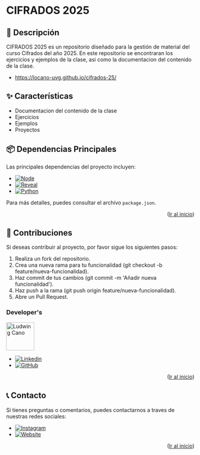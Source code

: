 <!--
PROJECT NAME
-->

# CIFRADOS 2025
<a id="readme-top"></a>

<!--
PROJECT DESCRIPTION
-->
## 📜 Descripción

CIFRADOS 2025 es un repositorio diseñado para la gestión de material del curso Cifrados del año 2025. En este repositorio se encontraran los ejercicios y ejemplos de la clase, asi como la documentacion del contenido de la clase.

* https://locano-uvg.github.io/cifrados-25/


## ✨ Características
- Documentacion del contenido de la clase
- Ejercicios
- Ejemplos
- Proyectos
<!-- 
## 🚀 Instalación y Ejecución

1. Clona este repositorio e instala las dependencias:

    ```bash
    git clone https://github.com/locano-uvg/stw-25.git
    cd stw-25
    ```

2. Para que los ejercicios y ejemplos funcionen correctamente, muchas veces sera necesario configurar variables de entorno en un archivo `.env`

    Crea un archivo .env en la raíz del proyecto y completa las variables de entorno necesarias.

    ```bash
    # Conexión con MongoDB
    NEXT_PUBLIC_MONGODB_URI=<URL de MongoDB>

    ```

3. Ejecuta la aplicación en modo desarrollo:

    ```bash
    npm run dev
    ```

4. Accede a la aplicación en <http://localhost:3000>.

## 📂 Estructura del Proyecto

<details>
  <summary>Descripción de Carpetas</summary>

La estructura del proyecto está organizada de la siguiente manera:

- **public/**: Archivos estáticos y recursos accesibles públicamente.
- **src/**
  - **components/**: Componentes reutilizables de la interfaz de usuario.
  - **pages/**: Rutas de la aplicación, organizadas en carpetas según su funcionalidad.
    - **api/**: Endpoints de la API.
    - **404/**: Página de error 404.
    - **home/**: Página de inicio de la aplicación.
    - **login/**: Página de inicio de sesión.
  - **services/**: Servicios auxiliares, incluyendo el manejo de correos y configuraciones.
    - **email/**: Servicios para envío de correos electrónicos.
    - **namesEnums.js, reportTypes.js, world.js**: Archivos de configuración y utilidades.
  - **styles/**: Archivos CSS para los estilos de la aplicación.
  
</details>
<p align="right">(<a href="#readme-top">Ir al inicio</a>)</p>
 -->

## 📦 Dependencias Principales

Las principales dependencias del proyecto incluyen:
* [![Node][Node.js]][Node-url]
* [![Reveal][Reveal-js]][Reveal-url]
* [![Python][Python]][Python-url]
<!-- * [![Next][Next.js]][Next-url] -->
<!-- * [![React][React.js]][React-url] -->
<!-- * [![Bootstrap][Bootstrap.com]][Bootstrap-url] -->
<!-- * [![Redux][Redux]][Redux-url] -->
<!-- * [![MongoDB][MongoDB]][MongoDB-url] -->
<!-- * [![AntDesign][AntDesign]][AntDesign-url] -->
<!-- * [![Chartjs][Chartjs]][Chartjs-url] -->
<!-- - [bcryptjs](https://www.npmjs.com/package/bcryptjs): Encriptación de contraseñas. -->
<!-- - [exceljs](https://www.npmjs.com/package/exceljs)  -->
<!-- - [file-saver](https://www.npmjs.com/package/file-saver) : Exportación de datos en formato Excel. -->
<!-- - [jspdf](https://www.npmjs.com/package/jspdf): Generación de PDFs con tablas. -->

Para más detalles, puedes consultar el archivo `package.json`.
<p align="right">(<a href="#readme-top">Ir al inicio</a>)</p>

<!-- ## 🛠️ API Endpoints
<details>
  <summary>Principales Endpoints</summary>
  
  La API está construida utilizando Next.js y organiza sus endpoints en función de las entidades principales del sistema.
  A continuación se presentan algunos de los endpoints más importantes:

- **api/auth/**: Manejo de autenticación y autorización de usuarios.
- **api/estadisticas/**: Endpoints para obtener estadísticas detalladas de exploradores e instituciones.
- **api/reports/**: Endpoints para generar reportes personalizados en formato Excel.

Cada endpoint está diseñado para recibir y responder con datos JSON, permitiendo la integración con los módulos del sistema.

</details>
<p align="right">(<a href="#readme-top">Ir al inicio</a>)</p> -->


## 👥 Contribuciones
Si deseas contribuir al proyecto, por favor sigue los siguientes pasos:
1. Realiza un fork del repositorio.
2.	Crea una nueva rama para tu funcionalidad (git checkout -b feature/nueva-funcionalidad).
3.	Haz commit de tus cambios (git commit -m 'Añadir nueva funcionalidad').
4.	Haz push a la rama (git push origin feature/nueva-funcionalidad).
5.	Abre un Pull Request.

### Developer's

<a href="https://github.com/locano">
  <img width='75' src="https://avatars.githubusercontent.com/u/16949087?v=4" alt="Ludwing Cano" />
</a>

* [![Linkedin][Linkedin]][Linkedin-lud]
* [![GitHub][GitHub]][GitHub-lud]

<p align="right">(<a href="#readme-top">Ir al inicio</a>)</p>

## 📞 Contacto
Si tienes preguntas o comentarios, puedes contactarnos a traves de nuestras redes sociales:

* [![Instagram][Instagram]][Instagram-url]
* [![Website][Website]][Website-url]

<p align="right">(<a href="#readme-top">Ir al inicio</a>)</p>



<!-- MARKDOWN LINKS & IMAGES -->
[Redux]: https://img.shields.io/badge/Redux-764ABC?style=flat&logo=redux&logoColor=white
[Redux-url]: https://redux.js.org/
[Next.js]: https://img.shields.io/badge/next.js-000000?style=for-the-badge&logo=nextdotjs&logoColor=white
[Next-url]: https://nextjs.org/
[React.js]: https://img.shields.io/badge/React-20232A?style=for-the-badge&logo=react&logoColor=61DAFB
[React-url]: https://reactjs.org/
[Bootstrap.com]: https://img.shields.io/badge/Bootstrap-563D7C?style=for-the-badge&logo=bootstrap&logoColor=white
[Bootstrap-url]: https://getbootstrap.com
[MongoDB]: https://img.shields.io/badge/MongoDB-47A248?style=flat&logo=mongodb&logoColor=white
[MongoDB-url]: https://www.npmjs.com/package/mongodb
[Node.js]: https://img.shields.io/badge/Node.js-339933?style=flat&logo=node.js&logoColor=white
[Node-url]: https://nodejs.org/en/
[Reveal-js]: https://img.shields.io/badge/Reveal.js-339933?style=flat&logo=reveal.js&logoColor=white
[Reveal-url]: https://revealjs.com/
[Python]: https://img.shields.io/badge/Python-3776AB?style=flat&logo=python&logoColor=white
[Python-url]: https://www.python.org/
[Instagram]: https://img.shields.io/badge/Instagram-E4405F?style=flat&logo=instagram&logoColor=white
[Instagram-url]: https://www.instagram.com/ludwing238/
[Instagram]: https://img.shields.io/badge/Instagram-E4405F?style=flat&logo=instagram&logoColor=white
[Instagram-url]: https://www.instagram.com/ludwing238/
[Website]: https://img.shields.io/website?url=https://lc2tech.com/
[Website-url]: https://lc2tech.com/
[AntDesign]: https://img.shields.io/badge/-Ant%20Design-333333?style=flat&logo=ant-design&logoColor=0170FE
[AntDesign-url]: https://ant.design/
[Chartjs]: https://img.shields.io/badge/chart.js-F5788D.svg?style=for-the-badge&logo=chart.js&logoColor=white
[Chartjs-url]: https://github.com/reactchartjs/react-chartjs-2
[Linkedin-lud]: https://www.linkedin.com/in/ludwing-cano238
[Linkedin]: https://img.shields.io/badge/-LinkedIn-black.svg?style=for-the-badge&logo=linkedin&colorB=555
[Github-lud]: https://github.com/locano
[GitHub]: https://img.shields.io/badge/github-%23121011.svg?style=for-the-badge&logo=github&logoColor=white

